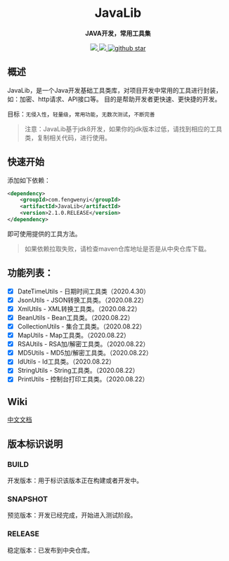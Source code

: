 
<h1 align="center">
    JavaLib
</h1>

<p align="center">
	<strong>JAVA开发，常用工具集</strong>
</p>

<p align="center">
	<a target="_blank" href="https://www.apache.org/licenses/LICENSE-2.0.html">
		<img src="https://img.shields.io/:license-apache-blue.svg" ></img>
	</a>
	<a target="_blank" href="https://www.oracle.com/technetwork/java/javase/downloads/index.html">
		<img src="https://img.shields.io/badge/JDK-1.8+-green.svg" ></img>
	</a>
	<a target="_blank" href='https://github.com/fengwenyi/JavaLib'>
		<img src="https://img.shields.io/github/stars/fengwenyi/JavaLib.svg?style=social" alt="github star"></img>
	</a>
</p>

## 概述

JavaLib，是一个Java开发基础工具类库，对项目开发中常用的工具进行封装，如：加密、http请求、API接口等。
目的是帮助开发者更快速、更快捷的开发。

目标：`无侵入性`，`轻量级`，`常用功能`，`无数次测试`，`不断完善`


> 注意：JavaLib基于jdk8开发，如果你的jdk版本过低，请找到相应的工具类，复制相关代码，进行使用。

## 快速开始

添加如下依赖：

```xml
<dependency>
    <groupId>com.fengwenyi</groupId>
    <artifactId>JavaLib</artifactId>
    <version>2.1.0.RELEASE</version>
</dependency>
```

即可使用提供的工具方法。

> 如果依赖拉取失败，请检查maven仓库地址是否是从中央仓库下载。

## 功能列表：

- [x] DateTimeUtils - 日期时间工具类（2020.4.30）
- [x] JsonUtils - JSON转换工具类。（2020.08.22）
- [x] XmlUtils - XML转换工具类。（2020.08.22）
- [x] BeanUtils - Bean工具类。（2020.08.22）
- [x] CollectionUtils - 集合工具类。（2020.08.22）
- [x] MapUtils - Map工具类。（2020.08.22）
- [x] RSAUtils - RSA加/解密工具类。（2020.08.22）
- [x] MD5Utils - MD5加/解密工具类。（2020.08.22）
- [x] IdUtils - Id工具类。（2020.08.22）
- [x] StringUtils - String工具类。（2020.08.22）
- [x] PrintUtils - 控制台打印工具类。（2020.08.22）

## Wiki

[中文文档](https://github.com/fengwenyi/JavaLib/wiki)

## 版本标识说明

### BUILD

开发版本：用于标识该版本正在构建或者开发中。

### SNAPSHOT

预览版本：开发已经完成，开始进入测试阶段。

### RELEASE

稳定版本：已发布到中央仓库。